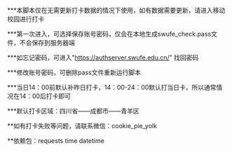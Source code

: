 ***本脚本仅在无需更新打卡数据的情况下使用，如有数据需要更新，请进入移动校园进行打卡  

***第一次进入，可选择保存账号密码，仅会在本地生成swufe_check.pass文件，不会保存到服务器端  

***如忘记密码，可进入"https://authserver.swufe.edu.cn/" 找回密码  

***修改账号密码，可删除pass文件重新运行脚本  

***当日14：00前默认补昨日打卡，14：00-24：00默认打当日卡，所以通常情况在14：00后打卡即可  

***默认打卡区域：四川省——成都市——青羊区  

**如有打卡失败等问题，请联系微信：cookie_pie_yolk  

**依赖包：requests  time  datetime
